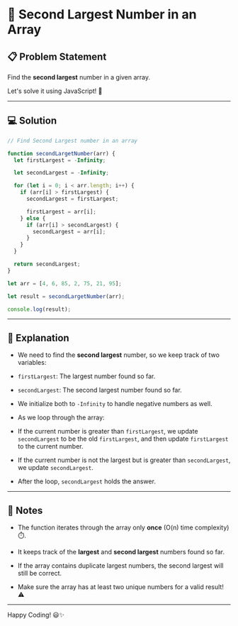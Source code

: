 # 🥈 Second Largest Number in an Array

## 📋 Problem Statement

Find the **second largest** number in a given array.

Let's solve it using JavaScript! 🚀

---

## 💻 Solution

```javascript
// Find Second Largest number in an array

function secondLargetNumber(arr) {
  let firstLargest = -Infinity;

  let secondLargest = -Infinity;

  for (let i = 0; i < arr.length; i++) {
    if (arr[i] > firstLargest) {
      secondLargest = firstLargest;

      firstLargest = arr[i];
    } else {
      if (arr[i] > secondLargest) {
        secondLargest = arr[i];
      }
    }
  }

  return secondLargest;
}

let arr = [4, 6, 85, 2, 75, 21, 95];

let result = secondLargetNumber(arr);

console.log(result);
```

---

## 🧠 Explanation

- We need to find the **second largest** number, so we keep track of two variables:

- `firstLargest`: The largest number found so far.

- `secondLargest`: The second largest number found so far.

- We initialize both to `-Infinity` to handle negative numbers as well.

- As we loop through the array:

- If the current number is greater than `firstLargest`, we update `secondLargest` to be the old `firstLargest`, and then update `firstLargest` to the current number.

- If the current number is not the largest but is greater than `secondLargest`, we update `secondLargest`.

- After the loop, `secondLargest` holds the answer.

---

## 📝 Notes

- The function iterates through the array only **once** (O(n) time complexity) ⏱️.

- It keeps track of the **largest** and **second largest** numbers found so far.

- If the array contains duplicate largest numbers, the second largest will still be correct.

- Make sure the array has at least two unique numbers for a valid result! ⚠️

---

Happy Coding! 😃✨

